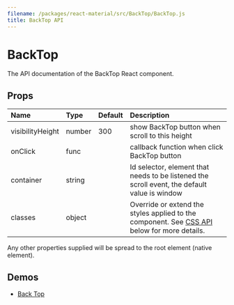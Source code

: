 ```yaml
---
filename: /packages/react-material/src/BackTop/BackTop.js
title: BackTop API
---
```


<!--- This documentation is automatically generated, do not try to edit it. -->

# BackTop

<p class="description">The API documentation of the BackTop React component.</p>



## Props

| Name | Type | Default | Description |
|:-----|:-----|:--------|:------------|
| <span class="prop-name">visibilityHeight</span> | <span class="prop-type">number | <span class="prop-default">300</span> | show BackTop button when scroll to this height |
| <span class="prop-name">onClick</span> | <span class="prop-type">func |   | callback function when click BackTop button |
| <span class="prop-name">container</span> | <span class="prop-type">string |   | Id selector, element that needs to be listened the scroll event, the default value is window |
| <span class="prop-name">classes</span> | <span class="prop-type">object |   | Override or extend the styles applied to the component. See [CSS API](#css-api) below for more details. |

Any other properties supplied will be spread to the root element (native element).

## Demos

- [Back Top](/demos/back-top)

